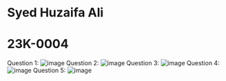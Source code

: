 # Syed Huzaifa Ali
# 23K-0004

Question 1: ![image](https://github.com/syedhuzaifa2005/PfFall23/assets/142867893/ed583fb7-00ff-4d8f-8e11-d88a5efc915f)
Question 2: ![image](https://github.com/syedhuzaifa2005/PfFall23/assets/142867893/bba9fc80-041c-4100-8136-fe05b30a19d8)
Question 3: ![image](https://github.com/syedhuzaifa2005/PfFall23/assets/142867893/af8a4b36-3d5a-4159-9627-4dff9a398feb)
Question 4: ![image](https://github.com/syedhuzaifa2005/PfFall23/assets/142867893/36140a7d-67cb-4569-bb81-eebf3acd3877)
Question 5: ![image](https://github.com/syedhuzaifa2005/PfFall23/assets/142867893/1d3ddc7b-88b1-4d27-855e-87f11bfff40f)

